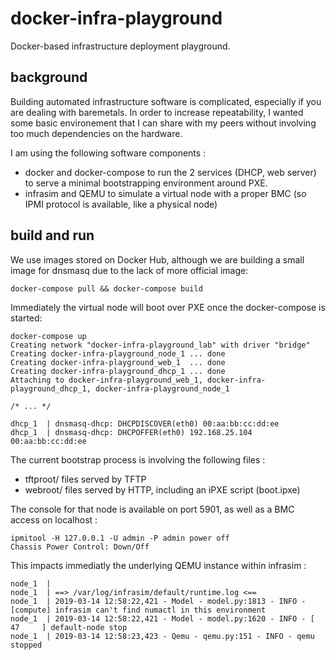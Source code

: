 # docker-infra-playground
Docker-based infrastructure deployment playground.

## background

Building automated infrastructure software is complicated, especially if you are dealing with baremetals. In order to increase repeatability, I wanted some basic environement that I can share with my peers without involving too much dependencies on the hardware.

I am using the following software components :
 * docker and docker-compose to run the 2 services (DHCP, web server) to serve a minimal bootstrapping environment around PXE. 
 * infrasim and QEMU to simulate a virtual node with a proper BMC (so IPMI protocol is available, like a physical node)

## build and run

We use images stored on Docker Hub, although we are building a small image for dnsmasq due to the lack of more official image:
```
docker-compose pull && docker-compose build
```

Immediately the virtual node will boot over PXE once the docker-compose is started: 
```
docker-compose up
Creating network "docker-infra-playground_lab" with driver "bridge"
Creating docker-infra-playground_node_1 ... done
Creating docker-infra-playground_web_1  ... done
Creating docker-infra-playground_dhcp_1 ... done
Attaching to docker-infra-playground_web_1, docker-infra-playground_dhcp_1, docker-infra-playground_node_1

/* ... */ 

dhcp_1  | dnsmasq-dhcp: DHCPDISCOVER(eth0) 00:aa:bb:cc:dd:ee
dhcp_1  | dnsmasq-dhcp: DHCPOFFER(eth0) 192.168.25.104 00:aa:bb:cc:dd:ee
```

The current bootstrap process is involving the following files : 
 * tftproot/ files served by TFTP
 * webroot/ files served by HTTP, including an iPXE script (boot.ipxe)

The console for that node is available on port 5901, as well as a BMC access on localhost : 

```
ipmitool -H 127.0.0.1 -U admin -P admin power off
Chassis Power Control: Down/Off
```

This impacts immediatly the underlying QEMU instance within infrasim : 
```
node_1  |
node_1  | ==> /var/log/infrasim/default/runtime.log <==
node_1  | 2019-03-14 12:58:22,421 - Model - model.py:1813 - INFO - [compute] infrasim can't find numactl in this environment
node_1  | 2019-03-14 12:58:22,421 - Model - model.py:1620 - INFO - [ 47     ] default-node stop
node_1  | 2019-03-14 12:58:23,423 - Qemu - qemu.py:151 - INFO - qemu stopped
```
